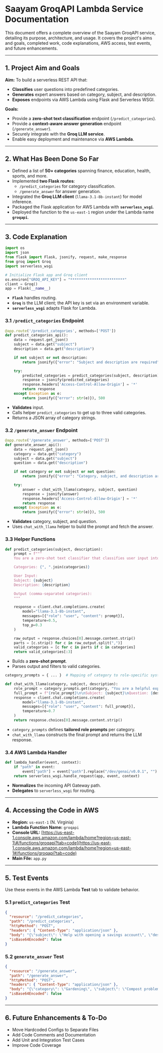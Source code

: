 # Saayam GroqAPI Lambda Service Documentation

This document offers a complete overview of the Saayam GroqAPI service, detailing its purpose, architecture, and usage. It covers the project's aims and goals, completed work, code explanations, AWS access, test events, and future enhancements.

-----

## 1\. Project Aim and Goals

**Aim:** To build a serverless REST API that:

  * **Classifies** user questions into predefined categories.
  * **Generates** expert answers based on category, subject, and description.
  * **Exposes** endpoints via AWS Lambda using Flask and Serverless WSGI.

**Goals:**

  * Provide a **zero-shot text classification** endpoint (`/predict_categories`).
  * Provide a **context-aware answer generation** endpoint (`/generate_answer`).
  * Securely integrate with the **Groq LLM service**.
  * Enable easy deployment and maintenance via **AWS Lambda**.

-----

## 2\. What Has Been Done So Far

  * Defined a list of **50+ categories** spanning finance, education, health, sports, and more.
  * Implemented **two Flask routes**:
      * `/predict_categories` for category classification.
      * `/generate_answer` for answer generation.
  * Integrated the **Groq LLM client** (`llama-3.1-8b-instant`) for model inference.
  * Packaged the Flask application for AWS Lambda with **`serverless_wsgi`**.
  * Deployed the function to the `us-east-1` region under the Lambda name **`groqapi`**.

-----

## 3\. Code Explanation

```python
import os
import json
from flask import Flask, jsonify, request, make_response
from groq import Groq
import serverless_wsgi

# Initialize Flask app and Groq client
os.environ["GROQ_API_KEY"] = "*************************"
client = Groq()
app = Flask(__name__)
```

  * **`Flask`** handles routing.
  * **`Groq`** is the LLM client; the API key is set via an environment variable.
  * **`serverless_wsgi`** adapts Flask for Lambda.

### 3.1 `/predict_categories` Endpoint

```python
@app.route('/predict_categories', methods=['POST'])
def predict_categories_api():
    data = request.get_json()
    subject = data.get("subject")
    description = data.get("description")

    if not subject or not description:
        return jsonify({"error": "Subject and description are required"}), 400

    try:
        predicted_categories = predict_categories(subject, description)
        response = jsonify(predicted_categories)
        response.headers['Access-Control-Allow-Origin'] = '*'
        return response
    except Exception as e:
        return jsonify({"error": str(e)}), 500
```

  * **Validates** input.
  * Calls helper `predict_categories` to get up to three valid categories.
  * Returns a JSON array of category strings.

### 3.2 `/generate_answer` Endpoint

```python
@app.route('/generate_answer', methods=['POST'])
def generate_answer_api():
    data = request.get_json()
    category = data.get("category")
    subject = data.get("subject")
    question = data.get("description")

    if not category or not subject or not question:
        return jsonify({"error": "Category, subject, and description are required"}), 400

    try:
        answer = chat_with_llama(category, subject, question)
        response = jsonify(answer)
        response.headers['Access-Control-Allow-Origin'] = '*'
        return response
    except Exception as e:
        return jsonify({"error": str(e)}), 500
```

  * **Validates** category, subject, and question.
  * Uses `chat_with_llama` helper to build the prompt and fetch the answer.

### 3.3 Helper Functions

```python
def predict_categories(subject, description):
    prompt = f"""
    You are a zero-shot text classifier that classifies user input into exactly three categories from the predefined list below. Respond ONLY with a comma-separated list of categories. Do not include any additional text or explanations.

    Categories: {", ".join(categories)}

    User Input:
    Subject: {subject}
    Description: {description}

    Output (comma-separated categories):
    """

    response = client.chat.completions.create(
        model="llama-3.1-8b-instant",
        messages=[{"role": "user", "content": prompt}],
        temperature=0.5,
        top_p=0.3
    )

    raw_output = response.choices[0].message.content.strip()
    parts = [c.strip() for c in raw_output.split(",")]
    valid_categories = [c for c in parts if c in categories]
    return valid_categories[:3]
```

  * Builds a **zero-shot prompt**.
  * Parses output and filters to valid categories.

<!-- end list -->

```python
category_prompts = { ... }  # Mapping of category to role-specific system prompts

def chat_with_llama(category, subject, description):
    role_prompt = category_prompts.get(category, "You are a helpful expert from Saayam. Answer clearly.")
    full_prompt = f"{role_prompt}\n\nSubject: {subject}\nQuestion: {description}"
    response = client.chat.completions.create(
        model="llama-3.1-8b-instant",
        messages=[{"role": "user", "content": full_prompt}],
        temperature=0.7
    )
    return response.choices[0].message.content.strip()
```

  * `category_prompts` defines **tailored role prompts** per category.
  * `chat_with_llama` constructs the final prompt and returns the LLM response.

### 3.4 AWS Lambda Handler

```python
def lambda_handler(event, context):
    if "path" in event:
        event["path"] = event["path"].replace("/dev/genai/v0.0.1", "")
    return serverless_wsgi.handle_request(app, event, context)
```

  * **Normalizes** the incoming API Gateway path.
  * **Delegates** to `serverless_wsgi` for routing.

-----

## 4\. Accessing the Code in AWS

  * **Region:** `us-east-1` (N. Virginia)
  * **Lambda Function Name:** `groqapi`
  * **Console URL:** [https://us-east-1.console.aws.amazon.com/lambda/home?region=us-east-1\#/functions/groqapi?tab=code](https://us-east-1.console.aws.amazon.com/lambda/home?region=us-east-1#/functions/groqapi?tab=code)
  * **Main File:** `app.py`

-----

## 5\. Test Events

Use these events in the AWS Lambda **Test** tab to validate behavior.

### 5.1 `predict_categories` Test

```json
{
  "resource": "/predict_categories",
  "path": "/predict_categories",
  "httpMethod": "POST",
  "headers": { "Content-Type": "application/json" },
  "body": "{\"subject\": \"Help with opening a savings account\", \"description\": \"I want to understand how to open a savings account and what documents are needed.\"}",
  "isBase64Encoded": false
}
```

### 5.2 `generate_answer` Test

```json
{
  "resource": "/generate_answer",
  "path": "/generate_answer",
  "httpMethod": "POST",
  "headers": { "Content-Type": "application/json" },
  "body": "{\"category\": \"Gardening\", \"subject\": \"Compost problem\", \"description\": \"My compost pile smells really bad. What should I do?\"}",
  "isBase64Encoded": false
}
```

-----

## 6\. Future Enhancements & To-Do

  * Move Hardcoded Configs to Separate Files
  * Add Code Comments and Documentation
  * Add Unit and Integration Test Cases
  * Improve Code Coverage
